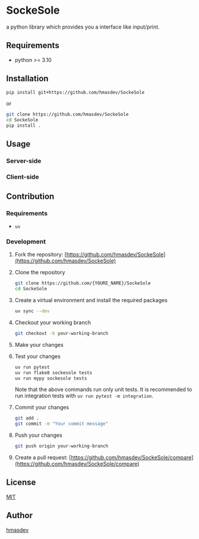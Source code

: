 # SockeSole

a python library which provides you a interface like input/print.

## Requirements

- python >= 3.10

## Installation

```bash
pip install git+https://github.com/hmasdev/SockeSole
```

or

```bash
git clone https://github.com/hmasdev/SockeSole
cd SockeSole
pip install .
```

## Usage

### Server-side

### Client-side

## Contribution

### Requirements

- `uv`

### Development

1. Fork the repository: [https://github.com/hmasdev/SockeSole](https://github.com/hmasdev/SockeSole)

2. Clone the repository

   ```bash
   git clone https://github.com/{YOURE_NAME}/SockeSole
   cd SockeSole
   ```

3. Create a virtual environment and install the required packages

   ```bash
   uv sync --dev
   ```

4. Checkout your working branch

   ```bash
   git checkout -b your-working-branch
   ```

5. Make your changes

6. Test your changes

   ```bash
   uv run pytest
   uv run flake8 sockesole tests
   uv run mypy sockesole tests
   ```

   Note that the above commands run only unit tests.
   It is recommended to run integration tests with `uv run pytest -m integration`.

7. Commit your changes

   ```bash
   git add .
   git commit -m "Your commit message"
   ```

8. Push your changes

   ```bash
   git push origin your-working-branch
   ```

9. Create a pull request: [https://github.com/hmasdev/SockeSole/compare](https://github.com/hmasdev/SockeSole/compare)


## License

[MIT](LICENSE)

## Author

[hmasdev](https://github.com/hmasdev)
